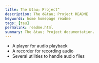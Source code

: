 ```yaml
---
title: The &tau; Project"
description: The d&tau; Project README
keywords: home homepage readme
tags: [tau]
permalink: readme.html
summary: The &tau; Project documentation.
---
```



* A player for audio playback
* A recorder for recording audio
* Several utilities to handle audio files
